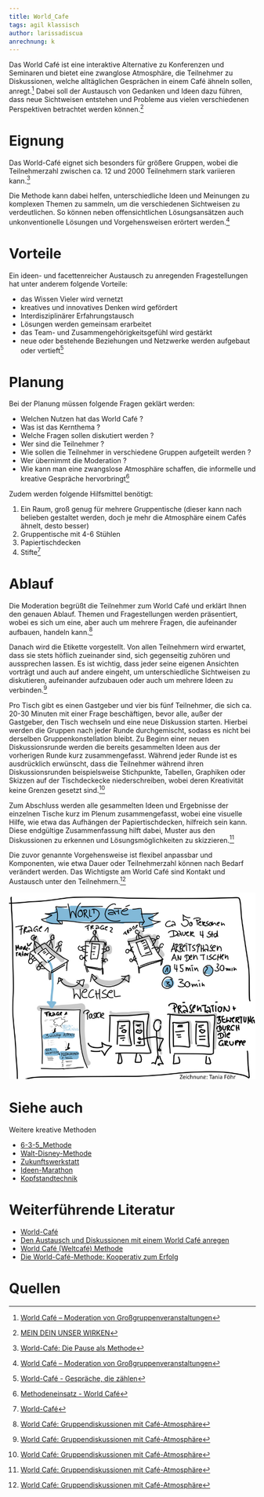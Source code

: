 ```yaml
---
title: World_Cafe
tags: agil klassisch
author: larissadiscua
anrechnung: k
---
```


Das World Café ist eine interaktive Alternative zu Konferenzen und Seminaren und bietet eine zwanglose Atmosphäre, die Teilnehmer zu Diskussionen, welche alltäglichen Gesprächen in einem Café ähneln sollen, anregt.[^1] Dabei soll der Austausch von Gedanken und Ideen dazu führen, dass neue Sichtweisen entstehen und Probleme aus vielen verschiedenen Perspektiven betrachtet werden können.[^2]

# Eignung 

Das World-Café eignet sich besonders für größere Gruppen, wobei die Teilnehmerzahl zwischen ca. 12 und 2000 Teilnehmern stark variieren kann.[^3]

Die Methode kann dabei helfen, unterschiedliche Ideen und Meinungen zu komplexen Themen zu sammeln, um die verschiedenen Sichtweisen zu verdeutlichen. So können neben offensichtlichen Lösungsansätzen auch unkonventionelle Lösungen und Vorgehensweisen erörtert werden.[^1]

# Vorteile
Ein ideen- und facettenreicher Austausch zu anregenden Fragestellungen hat unter anderem folgende Vorteile:
* das Wissen Vieler wird vernetzt
* kreatives und innovatives Denken wird gefördert
* Interdisziplinärer Erfahrungstausch
* Lösungen werden gemeinsam erarbeitet
* das Team- und Zusammengehörigkeitsgefühl wird gestärkt
* neue oder bestehende Beziehungen und Netzwerke werden aufgebaut oder vertieft[^4]

# Planung

Bei der Planung müssen folgende Fragen geklärt werden:
* Welchen Nutzen hat das World Café ?
* Was ist das Kernthema ?
* Welche Fragen sollen diskutiert werden ?
* Wer sind die Teilnehmer ?
* Wie sollen die Teilnehmer in verschiedene Gruppen aufgeteilt werden ? 
* Wer übernimmt die Moderation ?
* Wie kann man eine zwangslose Atmosphäre schaffen, die informelle und kreative Gespräche hervorbringt[^5]


Zudem werden folgende Hilfsmittel benötigt:
1. Ein Raum, groß genug für mehrere Gruppentische (dieser kann nach belieben gestaltet werden, doch je mehr die Atmosphäre einem Cafés ähnelt, desto besser) 
2. Gruppentische mit 4-6 Stühlen
3. Papiertischdecken
4. Stifte[^6]

# Ablauf

Die Moderation begrüßt die Teilnehmer zum World Café und erklärt Ihnen den genauen Ablauf. Themen und Fragestellungen werden präsentiert, wobei es sich um eine, aber auch um mehrere Fragen, die aufeinander aufbauen, handeln kann.[^7] 

Danach wird die Etikette vorgestellt.
Von allen Teilnehmern wird erwartet, dass sie stets höflich zueinander sind, sich gegenseitig zuhören und aussprechen lassen. Es ist wichtig, dass jeder seine eigenen Ansichten vorträgt und auch auf andere eingeht, um unterschiedliche Sichtweisen zu diskutieren, aufeinander aufzubauen oder auch um mehrere Ideen zu verbinden.[^7]

Pro Tisch gibt es einen Gastgeber und vier bis fünf Teilnehmer, die sich ca. 20-30 Minuten mit einer Frage beschäftigen, bevor alle, außer der Gastgeber, den Tisch wechseln und eine neue Diskussion starten. Hierbei werden die Gruppen nach jeder Runde durchgemischt, sodass es nicht bei derselben Gruppenkonstellation bleibt. Zu Beginn einer neuen Diskussionsrunde werden die bereits gesammelten Ideen aus der vorherigen Runde kurz zusammengefasst. Während jeder Runde ist es ausdrücklich erwünscht, dass die Teilnehmer während ihren Diskussionsrunden beispielsweise Stichpunkte, Tabellen, Graphiken oder Skizzen auf der Tischdeckecke niederschreiben, wobei deren Kreativität keine Grenzen gesetzt sind.[^7]

Zum Abschluss werden alle gesammelten Ideen und Ergebnisse der einzelnen Tische kurz im Plenum zusammengefasst, wobei eine visuelle Hilfe, wie etwa das Aufhängen der Papiertischdecken, hilfreich sein kann. Diese endgültige Zusammenfassung hilft dabei, Muster aus den Diskussionen zu erkennen und Lösungsmöglichkeiten zu skizzieren.[^7]

Die zuvor genannte Vorgehensweise ist flexibel anpassbar und Komponenten, wie etwa Dauer oder Teilnehmerzahl können nach Bedarf verändert werden. Das Wichtigste am World Café sind Kontakt und Austausch unter den Teilnehmern.[^7]


![Ablauf](World_Cafe/image.jpeg)





# Siehe auch

Weitere kreative Methoden
* [6-3-5_Methode](6_3_5_Methode.md)
* [Walt-Disney-Methode](Walt_Disney_Methode.md)
* [Zukunftswerkstatt](Zukunftswerkstatt.md)
* [Ideen-Marathon](Ideen_Marathon.md)
* [Kopfstandtechnik](Kopfstandtechnik.md)

# Weiterführende Literatur

* [World-Café](https://de.wikipedia.org/wiki/World-Café)
* [Den Austausch und Diskussionen mit einem World Café anregen](https://www.youtube.com/watch?v=ekCPJlcYZ0Y)
* [World Café (Weltcafé) Methode](https://www.europa-union.de/fileadmin/files_eud/PDF-Dateien_EUD/Best_Practice/Rezepte_WorldCafé.pdf)
* [Die World-Café-Methode: Kooperativ zum Erfolg](https://www.youtube.com/watch?v=N-SgDI4N8E8)


# Quellen

[^1]: [World Café – Moderation von Großgruppenveranstaltungen](https://organisationsberatung.net/world-cafe-grossgruppen-methode/)
[^2]: [MEIN DEIN UNSER WIRKEN](https://www.worldcafe.eu/de/)
[^3]: [World-Café: Die Pause als Methode](https://www.futur2.org/article/world-cafe-die-pause-als-methode/)
[^4]: [World-Café - Gespräche, die zählen](https://www.agonda.de/World-Cafe/world-cafe.html)
[^5]: [Methodeneinsatz - World Café](https://www.kas.de/de/web/politische-bildung/world-cafe)
[^6]: [World-Café](https://www.methodenkartei.uni-oldenburg.de/uni_methode/world-cafe/)
[^7]: [World Café: Gruppendiskussionen mit Café-Atmosphäre](https://wb-web.de/material/methoden/world-cafe-gruppendiskussionen-mit-cafe-atmosphare.html)
